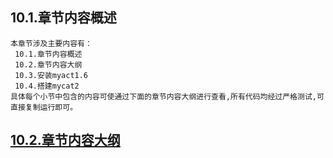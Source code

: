 
## 10.1.章节内容概述
    本章节涉及主要内容有：
     10.1.章节内容概述
     10.2.章节内容大纲
     10.3.安装myact1.6
     10.4.搭建mycat2
	具体每个小节中包含的内容可使通过下面的章节内容大纲进行查看,所有代码均经过严格测试,可直接复制运行即可。

## <a href="/enhance/markmap/environment/centos/centos7/chapter/centos7-outline5-chapter10.html" target="_blank">10.2.章节内容大纲</a>

<Markmap localtion="/enhance/markmap/environment/centos/centos7/chapter/centos7-outline5-chapter10.html" height="500rem"/>


